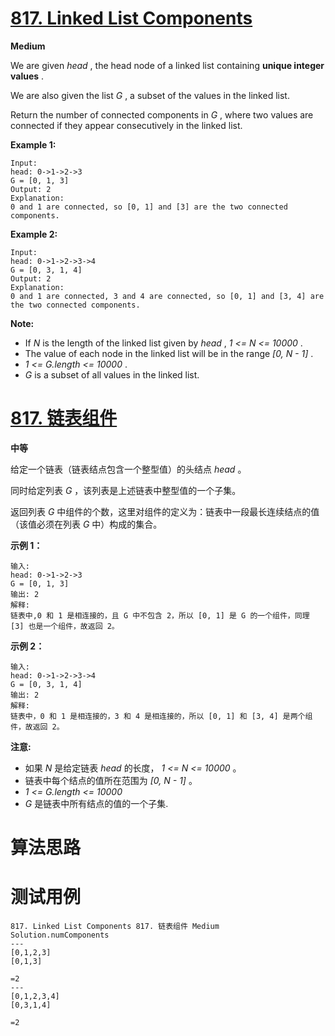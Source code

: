 # [817. Linked List Components][enTitle]

**Medium**

We are given  *head* , the head node of a linked list containing **unique integer values** .

We are also given the list  *G* , a subset of the values in the linked list.

Return the number of connected components in  *G* , where two values are connected if they appear consecutively in the linked list.

**Example 1:** 

```
Input: 
head: 0->1->2->3
G = [0, 1, 3]
Output: 2
Explanation: 
0 and 1 are connected, so [0, 1] and [3] are the two connected components.

```

**Example 2:** 

```
Input: 
head: 0->1->2->3->4
G = [0, 3, 1, 4]
Output: 2
Explanation: 
0 and 1 are connected, 3 and 4 are connected, so [0, 1] and [3, 4] are the two connected components.

```

**Note:** 

- If  *N*  is the length of the linked list given by  *head* ,  *1 <= N <= 10000* . 
- The value of each node in the linked list will be in the range *[0, N - 1]* . 
-  *1 <= G.length <= 10000* . 
-  *G*  is a subset of all values in the linked list.
# [817. 链表组件][cnTitle]

**中等**

给定一个链表（链表结点包含一个整型值）的头结点  *head* 。

同时给定列表  *G* ，该列表是上述链表中整型值的一个子集。

返回列表  *G*  中组件的个数，这里对组件的定义为：链表中一段最长连续结点的值（该值必须在列表  *G*  中）构成的集合。

**示例 1：** 

```
输入: 
head: 0->1->2->3
G = [0, 1, 3]
输出: 2
解释: 
链表中,0 和 1 是相连接的，且 G 中不包含 2，所以 [0, 1] 是 G 的一个组件，同理 [3] 也是一个组件，故返回 2。
```

**示例 2：** 

```
输入: 
head: 0->1->2->3->4
G = [0, 3, 1, 4]
输出: 2
解释: 
链表中，0 和 1 是相连接的，3 和 4 是相连接的，所以 [0, 1] 和 [3, 4] 是两个组件，故返回 2。
```

**注意:** 

- 如果  *N*  是给定链表  *head*  的长度， *1 <= N <= 10000* 。 
- 链表中每个结点的值所在范围为  *[0, N - 1]* 。 
-  *1 <= G.length <= 10000*  
-  *G*  是链表中所有结点的值的一个子集.


# 算法思路

# 测试用例
```
817. Linked List Components 817. 链表组件 Medium
Solution.numComponents
---
[0,1,2,3]
[0,1,3]

=2
---
[0,1,2,3,4]
[0,3,1,4]

=2
```

[enTitle]: https://leetcode.com/problems/linked-list-components/
[cnTitle]: https://leetcode-cn.com/problems/linked-list-components/

